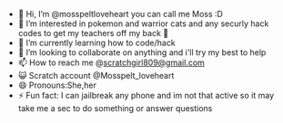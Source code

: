 - 👋 Hi, I’m @mosspeltloveheart you can call me Moss :D
- 👀 I’m interested in pokemon and warrior cats and any securly hack codes to get my teachers off my back 🤫
- 🌱 I’m currently learning how to code/hack
- 💞️ I’m looking to collaborate on anything and i'll try my best to help
- 📫 How to reach me @scratchgirl809@gmail.com
- 😺 Scratch account @Mosspelt_loveheart
- 😄 Pronouns:She,her
- ⚡ Fun fact: I can jailbreak any phone and im not that active so it may take me a sec to do something or answer questions
<!---
mosspeltloveheart/mosspeltloveheart is a ✨ special ✨ repository because its `README.md` (this file) appears on your GitHub profile.
You can click the Preview link to take a look at your changes.
--->
